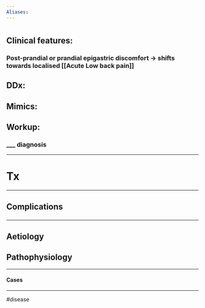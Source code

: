 ```yaml
---
Aliases:
---
```

# 
## Clinical features:
### Post-prandial or prandial epigastric discomfort -> shifts towards localised [[Acute Low back pain]] 
## DDx:
###
## Mimics:
###
## Workup:
### ___ diagnosis
---
# Tx

---
## Complications
###

---
## Aetiology
## Pathophysiology

---
#### Cases


---
#disease 